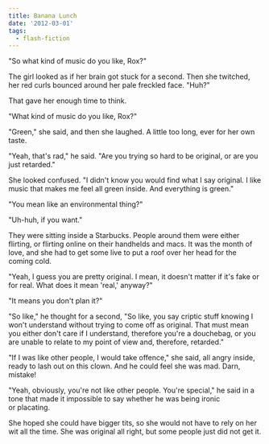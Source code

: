 ```yaml
---
title: Banana Lunch
date: '2012-03-01'
tags:
  - flash-fiction
---
```


"So what kind of music do you like, Rox?"

The girl looked as if her brain got stuck for a second. Then she twitched, her
red curls bounced around her pale freckled face. "Huh?"

<!-- truncate -->

That gave her enough time to think.

"What kind of music do you like, Rox?"

"Green," she said, and then she laughed. A little too long, ever for her own
taste.

"Yeah, that's rad," he said. "Are you trying so hard to be original, or are you
just retarded."

She looked confused. "I didn't know you would find what I say original. I like
music that makes me feel all green inside. And everything is green."

"You mean like an environmental thing?"

"Uh-huh, if you want."

They were sitting inside a Starbucks. People around them were either flirting,
or flirting online on their handhelds and macs. It was the month of love, and
she had to get some live to put a roof over her head for the coming cold.

"Yeah, I guess you are pretty original. I mean, it doesn't matter if it's fake
or for real. What does it mean 'real,' anyway?"

"It means you don't plan it?"

"So like," he thought for a second, "So like, you say criptic stuff knowing I
won't understand without trying to come off as original. That must mean you
either don't care if I understand, therefore you're a douchebag, or you are
unable to relate to my point of view and, therefore, retarded."

"If I was like other people, I would take offence," she said, all angry inside,
ready to lash out on this clown. And he could feel she was mad. Darn, mistake!

"Yeah, obviously, you're not like other people. You're special," he said in a
tone that made it impossible to say whether he was being ironic or placating.

She hoped she could have bigger tits, so she would not have to rely on her wit
all the time. She was original all right, but some people just did not get it.
